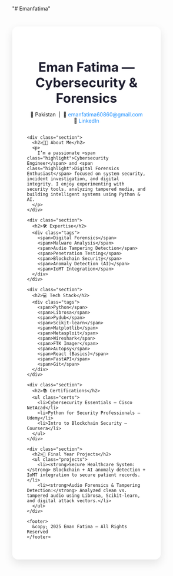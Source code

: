"# Emanfatima" 
<!DOCTYPE html>
<html lang="en">
<head>
  <meta charset="UTF-8" />
  <meta name="viewport" content="width=device-width, initial-scale=1.0"/>
  <title>Eman Fatima | Cybersecurity & Forensics</title>
  <link href="https://fonts.googleapis.com/css2?family=Poppins:wght@400;600&display=swap" rel="stylesheet">
  <style>
    * {
      box-sizing: border-box;
      scroll-behavior: smooth;
    }

    body {
      font-family: 'Poppins', sans-serif;
      background-color: #f4f8fb;
      color: #2c3e50;
      margin: 0;
      padding: 0;
    }

    .container {
      max-width: 960px;
      margin: 40px auto;
      background: #fff;
      padding: 40px;
      border-radius: 16px;
      box-shadow: 0 10px 25px rgba(0, 0, 0, 0.1);
    }

    h1, h2 {
      margin-bottom: 15px;
    }

    h1 {
      font-size: 2.5em;
      color: #1e1e2f;
      text-align: center;
    }

    h2 {
      font-size: 1.6em;
      color: #1abc9c;
      border-bottom: 2px solid #e0e0e0;
      padding-bottom: 6px;
    }

    .contact {
      text-align: center;
      margin-bottom: 30px;
      font-size: 1em;
    }

    .contact a {
      color: #1e90ff;
      text-decoration: none;
    }

    .contact a:hover {
      text-decoration: underline;
    }

    .section {
      margin-top: 40px;
    }

    .tags span {
      display: inline-block;
      background-color: #e1f5fe;
      color: #0277bd;
      padding: 8px 14px;
      border-radius: 20px;
      margin: 6px;
      font-size: 14px;
      transition: all 0.2s ease-in-out;
    }

    .tags span:hover {
      background-color: #b3e5fc;
      transform: scale(1.05);
    }

    .certs, .projects {
      list-style: none;
      padding: 0;
      margin: 0;
    }

    .certs li, .projects li {
      background: #f2f6fc;
      margin: 12px 0;
      padding: 16px 22px;
      border-left: 5px solid #1abc9c;
      border-radius: 8px;
      transition: background 0.2s ease-in-out;
    }

    .certs li:hover, .projects li:hover {
      background: #e3f2fd;
    }

    .highlight {
      color: #e67e22;
      font-weight: 600;
    }

    footer {
      text-align: center;
      margin-top: 60px;
      color: #7f8c8d;
      font-size: 0.9em;
    }

    @media (max-width: 600px) {
      .container {
        padding: 20px;
      }

      h1 {
        font-size: 1.8em;
      }

      h2 {
        font-size: 1.3em;
      }
    }
  </style>
</head>
<body>
  <div class="container">
    <h1>Eman Fatima — Cybersecurity & Forensics</h1>
    <p class="contact">
      📍 Pakistan &nbsp;|&nbsp; 📧 <a href="mailto:emanfatima60860@gmail.com">emanfatima60860@gmail.com</a><br>
      🔗 <a href="https://www.linkedin.com/in/eman-fatima-512a01246/" target="_blank">LinkedIn</a>
    </p>

    <div class="section">
      <h2>👩‍💻 About Me</h2>
      <p>
        I’m a passionate <span class="highlight">Cybersecurity Engineer</span> and <span class="highlight">Digital Forensics Enthusiast</span> focused on system security, incident investigation, and digital integrity. I enjoy experimenting with security tools, analyzing tampered media, and building intelligent systems using Python & AI.
      </p>
    </div>

    <div class="section">
      <h2>🛠️ Expertise</h2>
      <div class="tags">
        <span>Digital Forensics</span>
        <span>Malware Analysis</span>
        <span>Audio Tampering Detection</span>
        <span>Penetration Testing</span>
        <span>Blockchain Security</span>
        <span>Anomaly Detection (AI)</span>
        <span>IoMT Integration</span>
      </div>
    </div>

    <div class="section">
      <h2>💻 Tech Stack</h2>
      <div class="tags">
        <span>Python</span>
        <span>Librosa</span>
        <span>Pydub</span>
        <span>Scikit-learn</span>
        <span>Matplotlib</span>
        <span>Metasploit</span>
        <span>Wireshark</span>
        <span>FTK Imager</span>
        <span>Autopsy</span>
        <span>React (Basics)</span>
        <span>FastAPI</span>
        <span>Git</span>
      </div>
    </div>

    <div class="section">
      <h2>📚 Certifications</h2>
      <ul class="certs">
        <li>Cybersecurity Essentials – Cisco NetAcad</li>
        <li>Python for Security Professionals – Udemy</li>
        <li>Intro to Blockchain Security – Coursera</li>
      </ul>
    </div>

    <div class="section">
      <h2>📌 Final Year Projects</h2>
      <ul class="projects">
        <li><strong>Secure Healthcare System:</strong> Blockchain + AI anomaly detection + IoMT integration to secure patient records.</li>
        <li><strong>Audio Forensics & Tampering Detection:</strong> Analyzed clean vs. tampered audio using Librosa, Scikit-learn, and digital attack vectors.</li>
      </ul>
    </div>

    <footer>
      &copy; 2025 Eman Fatima — All Rights Reserved
    </footer>
  </div>
</body>
</html>
